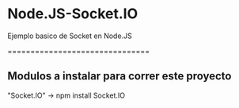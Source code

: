 Node.JS-Socket.IO
=================

Ejemplo basico de Socket en Node.JS


===============================

Modulos a instalar para correr este proyecto
-----------------------------------------------

"Socket.IO" -> npm install Socket.IO
